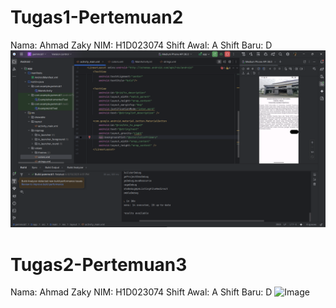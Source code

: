 # Tugas1-Pertemuan2
Nama: Ahmad Zaky
NIM: H1D023074
Shift Awal: A
Shift Baru: D
![image alt](https://github.com/zakychalamet/PraktikumMobile-H1D023074/blob/6db632fb8904c2bdc01d4dc67048189f42c821ef/docs/images/Screenshot.png)

# Tugas2-Pertemuan3
Nama: Ahmad Zaky
NIM: H1D023074
Shift Awal: A
Shift Baru: D
![Image](https://github.com/user-attachments/assets/4f3a2876-c69d-418d-95af-2f1c3c2e3e8c)
